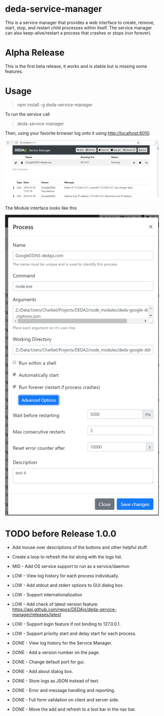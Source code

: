 # deda-service-manager
This is a service manager that provides a web interface to create, remove, start, stop, and restart child processes within itself. The service manager can also keep-alive/restart a process that crashes or stops (run forever).

# Alpha Release

This is the first beta release, it works and is stable but is missing some features.

# Usage

> npm install -g deda-service-manager

To run the service call

> deda-service-manager

Then, using your favorite browser log onto it using [http://localhost:6010](http://localhost:6010).

![](/docs/images/ScreenShot.png)

The Module interface looks like this

![](/docs/images/ProcessModal.png)


# TODO before Release 1.0.0

* Add mouse over descriptions of the buttons and other helpful stuff.
* Create a loop to refresh the list along with the logs list.

* MID - Add OS service support to run as a service/daemon 
* LOW - View log history for each process individually.
* LOW - Add stdout and stderr options to GUI dialog box.
* LOW - Support internationalization
* LOW - Add check of latest version feature: https://api.github.com/repos/DEDAjs/deda-service-manager/releases/latest
* LOW - Support login feature if not binding to 127.0.0.1.
* LOW - Support priority start and delay start for each process.

* DONE - View log history for the Service Manager.
* DONE - Add a version number on the page.
* DONE - Change default port for gui.
* DONE - Add about dialog box.
* DONE - Store logs as JSON instead of text.
* DONE - Error and message handling and reporting.
* DONE - Full form validation on client and server side.
* DONE - Move the add and refresh to a tool bar in the nav bar.